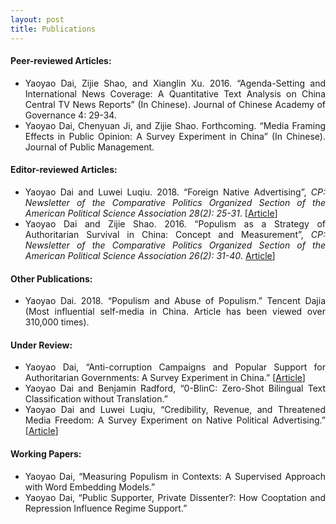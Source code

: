 ```yaml
---
layout: post
title: Publications
---
```


<h4> Peer-reviewed Articles: </h4>

<ul align='justify'>
  <li>Yaoyao Dai, Zijie Shao, and Xianglin Xu. 2016. “Agenda-Setting and International News Coverage: A Quantitative Text Analysis on China Central TV News Reports” (In Chinese). Journal of Chinese Academy of Governance 4: 29-34. </li>
  <li>Yaoyao Dai, Chenyuan Ji, and Zijie Shao. Forthcoming. “Media Framing Effects in Public Opinion: A Survey Experiment in China” (In Chinese). Journal of Public Management.</li>
</ul>

<h4> Editor-reviewed Articles: </h4>

<ul align='justify'>
  <li>Yaoyao Dai and Luwei Luqiu. 2018.  “Foreign Native Advertising”, <i>CP: Newsletter of the Comparative Politics Organized Section of the American Political Science Association 28(2): 25-31</i>. [<a href="http://comparativenewsletter.com/files/archived_newsletters/2018_fall.pdf">Article</a>]</li>
  <li>Yaoyao Dai and Zijie Shao. 2016. “Populism as a Strategy of Authoritarian Survival in China: Concept and Measurement”, <i>CP: Newsletter of the Comparative Politics Organized Section of the American Political Science Association 26(2): 31-40</i>. <a href="http://comparativenewsletter.com/files/archived_newsletters/fall_2016.pdf">Article</a>]</li>
</ul>

<h4> Other Publications: </h4>

<ul align='justify'>
  <li>Yaoyao Dai. 2018. “Populism and Abuse of Populism.” Tencent Dajia (Most influential self-media in China. Article has been viewed over 310,000 times).</li>
</ul>

<h4> Under Review: </h4>

<ul align='justify'>
  <li>Yaoyao Dai, “Anti-corruption Campaigns and Popular Support for Authoritarian Governments: A Survey Experiment in China.” [<a href="/files/Dai_Anti-Corruption.pdf">Article</a>]</li>
  <li>Yaoyao Dai and Benjamin Radford, “0-BlinC: Zero-Shot Bilingual Text Classification without Translation.”</li>
  <li>Yaoyao Dai and Luwei Luqiu, “Credibility, Revenue, and Threatened Media Freedom: A Survey Experiment on Native Political Advertising.” [<a href="/files/Dai_0BlinC.pdf">Article</a>]</li>
</ul>

<h4> Working Papers: </h4>

<ul align='justify'>
  <li>Yaoyao Dai, “Measuring Populism in Contexts: A Supervised Approach with Word Embedding Models.”</li>
  <li>Yaoyao Dai, “Public Supporter, Private Dissenter?: How Cooptation and Repression Influence Regime Support.”</li>
</ul>
